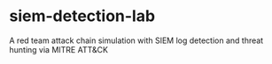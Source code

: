 # siem-detection-lab
A red team attack chain simulation with SIEM log detection and threat hunting via MITRE ATT&amp;CK
